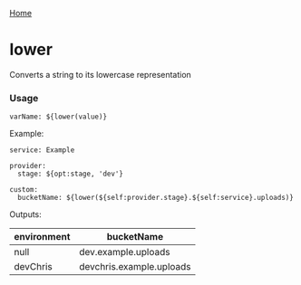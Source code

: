 [Home](https://github.com/icarus-sullivan/serverless-plugin-utils/blob/master/README.md)

# lower
Converts a string to its lowercase representation

### Usage
```
varName: ${lower(value)}
```

Example:
```
service: Example

provider:
  stage: ${opt:stage, 'dev'}

custom:
  bucketName: ${lower(${self:provider.stage}.${self:service}.uploads)}
```



Outputs:

| environment | bucketName |
|--|--|
| null | dev.example.uploads |
| devChris | devchris.example.uploads |
